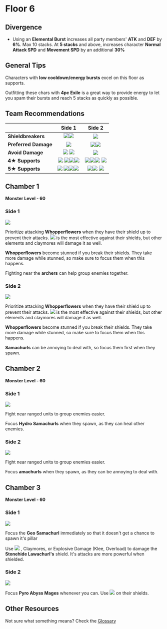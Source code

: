 # Floor 6

## Divergence

* Using an **Elemental Burst** increases all party members' **ATK** and **DEF** by **6%**. Max 10 stacks. At **5 stacks** and above, increases character **Normal Attack SPD** and **Movement SPD** by an additional **30%**

## General Tips

Characters with **low cooldown/energy bursts** excel on this floor as supports. 

Outfitting these chars with **4pc Exile** is a great way to provide energy to let you spam their bursts and reach 5 stacks as quickly as possible.

## Team Recommendations

|  | Side 1 | Side 2 |
| :--- | :---: | :---: |
| **Shieldbreakers** |  ​​![](https://firebasestorage.googleapis.com/v0/b/gitbook-28427.appspot.com/o/assets%2F-MVAGyyACcSzyzfmgy7f%2Fsync%2F485abc41b72e4fb75fd6cf1b2c21d83a5da9a05c.png?generation=1615182625871961&alt=media)![](../../.gitbook/assets/geo_small.png)  | ![](../../.gitbook/assets/hydro_small.png)  |
| **Preferred Damage** | ![](../../.gitbook/assets/pyro_small.png)  | ![](../../.gitbook/assets/hydro_small.png)![](../../.gitbook/assets/cryo_small.png)  |
| **Avoid Damage** |  ​​![](../../.gitbook/assets/geo_small.png) ![](../../.gitbook/assets/physical_small.png) | ![](../../.gitbook/assets/pyro_small.png)  |
| **4**★ **Supports** |  ​​![](https://firebasestorage.googleapis.com/v0/b/gitbook-28427.appspot.com/o/assets%2F-MVAGyyACcSzyzfmgy7f%2F-MVKTPJXzkfD7cQl9kZr%2F-MVK_BSWgxb2kRAIvYGt%2FUI_AvatarIcon_Amber.png?alt=media&token=5ed44853-bcab-47df-af93-e6c4f69de461) ![](../../.gitbook/assets/ui_avataricon_bennett.png)​![](../../.gitbook/assets/ui_avataricon_noelle.png)​​![](../../.gitbook/assets/ui_avataricon_xinyan.png) |  ​​![](../../.gitbook/assets/ui_avataricon_barbara.png)![](https://firebasestorage.googleapis.com/v0/b/gitbook-28427.appspot.com/o/assets%2F-MVAGyyACcSzyzfmgy7f%2F-MVKTPJXzkfD7cQl9kZr%2F-MVKcpeGJrAE15sALW54%2FUI_AvatarIcon_Chongyun.png?alt=media&token=6d987220-a265-41df-9f04-b43697a17ef7)![](../../.gitbook/assets/ui_avataricon_kaeya.png) ​![](../../.gitbook/assets/ui_avataricon_xingqiu.png) |
| **5**★ **Supports** |  ​​![](../../.gitbook/assets/ui_avataricon_albedo.png) ​![](../../.gitbook/assets/ui_avataricon_zhongli.png)![](../../.gitbook/assets/ui_avataricon_lumine.png)​​![](../../.gitbook/assets/ui_avataricon_venti.png) ​​ |  ​​![](../../.gitbook/assets/ui_avataricon_albedo.png)![](../../.gitbook/assets/ui_avataricon_ganyu.png)  ​​![](../../.gitbook/assets/ui_avataricon_lumine.png)​​ |

## Chamber 1

**Monster Level - 60**

### Side 1

![](../../.gitbook/assets/6-1-1.png)

Prioritize attacking **Whopperflowers** when they have their shield up to prevent their attacks. ![](../../.gitbook/assets/pyro_small.png) is the most effective against their shields, but other elements and claymores will damage it as well. 

**Whopperflowers** become stunned if you break their shields. They take more damage while stunned, so make sure to focus them when this happens.

Fighting near the **archers** can help group enemies together.

### Side 2

![](../../.gitbook/assets/6-1-2.png)

Prioritize attacking **Whopperflowers** when they have their shield up to prevent their attacks. ![](../../.gitbook/assets/hydro_small.png) is the most effective against their shields, but other elements and claymores will damage it as well. 

**Whopperflowers** become stunned if you break their shields. They take more damage while stunned, so make sure to focus them when this happens.

**Samachurls** can be annoying to deal with, so focus them first when they spawn.

## **Chamber 2**

**Monster Level - 60**

### Side 1

![](../../.gitbook/assets/6-2-1.png)

Fight near ranged units to group enemies easier.

Focus **Hydro** **Samachurls** when they spawn, as they can heal other enemies.

### Side 2

![](../../.gitbook/assets/6-2-2.png)

Fight near ranged units to group enemies easier.

Focus **amachurls** when they spawn, as they can be annoying to deal with.

## **Chamber 3**

**Monster Level - 60**

### Side 1

![](../../.gitbook/assets/6-3-1.png)

Focus the **Geo Samachurl** immediately so that it doesn't get a chance to spawn it's pillar

Use ![](../../.gitbook/assets/geo_small.png) , Claymores, or Explosive Damage \(Klee, Overload\) to damage the **Stonehide Lawachurl's** shield. It's attacks are more powerful when shielded.

### Side 2

![](../../.gitbook/assets/6-3-2.png)

Focus **Pyro Abyss Mages** whenever you can. Use ![](../../.gitbook/assets/hydro_small.png) on their shields.

## Other Resources

Not sure what something means? Check the [Glossary](../glossary.md)

